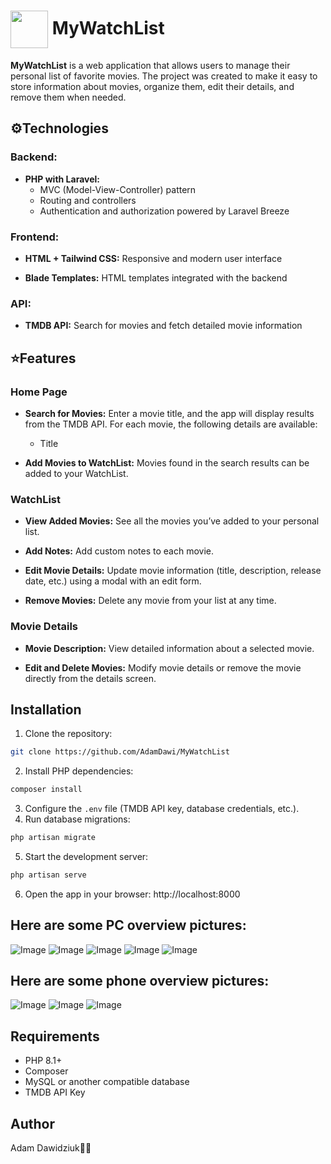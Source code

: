 # <img src="https://github.com/user-attachments/assets/e0ccc039-068c-4294-a5f3-79a29f5c1880" width="60" height="60" align="center" /> MyWatchList

**MyWatchList** is a web application that allows users to manage their personal list of favorite movies. The project was created to make it easy to store information about movies, organize them, edit their details, and remove them when needed.

## ⚙️Technologies
### Backend:
- **PHP with Laravel:**
  - MVC (Model-View-Controller) pattern
  - Routing and controllers
  - Authentication and authorization powered by Laravel Breeze

### Frontend:
- **HTML + Tailwind CSS:** Responsive and modern user interface

- **Blade Templates:** HTML templates integrated with the backend

### API:
- **TMDB API:** Search for movies and fetch detailed movie information

## ⭐️Features
### Home Page
- **Search for Movies:** Enter a movie title, and the app will display results from the TMDB API. For each movie, the following details are available:
  - Title
  
- **Add Movies to WatchList:** Movies found in the search results can be added to your WatchList.

### WatchList
- **View Added Movies:** See all the movies you’ve added to your personal list.

- **Add Notes:** Add custom notes to each movie.

- **Edit Movie Details:** Update movie information (title, description, release date, etc.) using a modal with an edit form.

- **Remove Movies:** Delete any movie from your list at any time.

### Movie Details
- **Movie Description:** View detailed information about a selected movie.

- **Edit and Delete Movies:** Modify movie details or remove the movie directly from the details screen.

## Installation
1. Clone the repository:
```bash
git clone https://github.com/AdamDawi/MyWatchList
```
2. Install PHP dependencies:
```bash
composer install
```
3. Configure the `.env` file (TMDB API key, database credentials, etc.).
4. Run database migrations:
```bash
php artisan migrate
```
5. Start the development server:
```bash
php artisan serve
```
6. Open the app in your browser:
http://localhost:8000

## Here are some PC overview pictures:
![Image](https://github.com/user-attachments/assets/0ab974f7-d5a0-4638-b914-ca3c4e9048d3)
![Image](https://github.com/user-attachments/assets/84877531-5eac-4a0d-a5e9-da4c65162606)
![Image](https://github.com/user-attachments/assets/59b64023-d9ad-4ec4-8a58-11e53d8367ce)
![Image](https://github.com/user-attachments/assets/e9072562-7dc7-4390-b89a-407bcb3ec689)
![Image](https://github.com/user-attachments/assets/9bf05122-6d4c-4d84-aab5-1ab69f1727a5)

## Here are some phone overview pictures:
![Image](https://github.com/user-attachments/assets/ac107792-c1c1-4c20-8246-679cb9620181)
![Image](https://github.com/user-attachments/assets/170316b3-4d69-4bb9-b3bf-9f2fbd1bf941)
![Image](https://github.com/user-attachments/assets/5c6702ba-2a54-4955-a6c1-9325c1109fdd)

## Requirements
- PHP 8.1+
- Composer
- MySQL or another compatible database
- TMDB API Key

## Author

Adam Dawidziuk🧑‍💻
